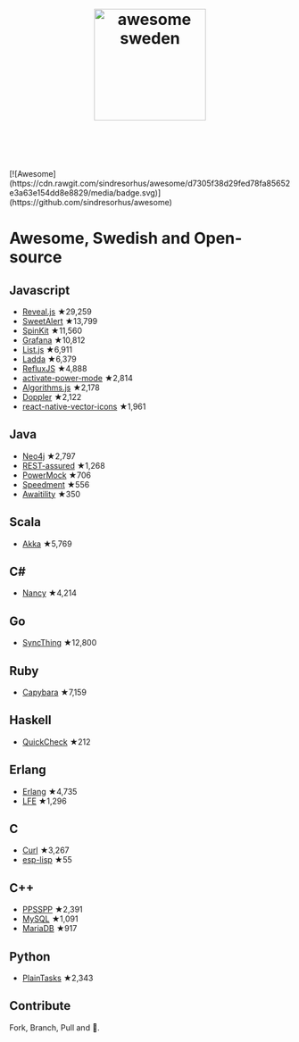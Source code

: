 <h1 align="center">
	<br>
	<img width="200" src="https://cdn.rawgit.com/gurre/awesome-swedish-opensource/master/media/Flag_of_Sweden.svg" alt="awesome sweden">
	<br>
	<br>
	<br>
</h1>
[![Awesome](https://cdn.rawgit.com/sindresorhus/awesome/d7305f38d29fed78fa85652e3a63e154dd8e8829/media/badge.svg)](https://github.com/sindresorhus/awesome)

# Awesome, Swedish and Open-source

## Javascript

- [Reveal.js](https://github.com/hakimel/reveal.js) ★29,259
- [SweetAlert](https://github.com/t4t5/sweetalert) ★13,799
- [SpinKit](https://github.com/tobiasahlin/SpinKit) ★11,560
- [Grafana](https://github.com/grafana/grafana) ★10,812
- [List.js](https://github.com/javve/list.js) ★6,911
- [Ladda](https://github.com/hakimel/Ladda) ★6,379
- [RefluxJS](https://github.com/reflux/refluxjs) ★4,888
- [activate-power-mode](https://github.com/JoelBesada/activate-power-mode) ★2,814
- [Algorithms.js](https://github.com/felipernb/algorithms.js) ★2,178
- [Doppler](https://github.com/DanielRapp/doppler) ★2,122
- [react-native-vector-icons](https://github.com/oblador/react-native-vector-icons) ★1,961

## Java
 - [Neo4j](https://github.com/neo4j/neo4j) ★2,797
 - [REST-assured](https://github.com/rest-assured/rest-assured) ★1,268
 - [PowerMock](https://github.com/jayway/powermock) ★706
 - [Speedment](https://github.com/speedment/speedment) ★556
 - [Awaitility](https://github.com/awaitility/awaitility) ★350

## Scala
 - [Akka](https://github.com/akka/akka) ★5,769

## C#  
 - [Nancy](https://github.com/NancyFx/Nancy) ★4,214

## Go
 - [SyncThing](https://github.com/syncthing/syncthing) ★12,800

## Ruby
- [Capybara](https://github.com/jnicklas/capybara) ★7,159

## Haskell
- [QuickCheck](https://github.com/nick8325/quickcheck) ★212

## Erlang
- [Erlang](https://github.com/erlang/otp) ★4,735
- [LFE](https://github.com/rvirding/lfe) ★1,296

## C
- [Curl](https://github.com/curl/curl) ★3,267
- [esp-lisp](https://github.com/yesco/esp-lisp) ★55

## C++
- [PPSSPP](https://github.com/hrydgard/ppsspp) ★2,391
- [MySQL](https://github.com/mysql/mysql-server) ★1,091
- [MariaDB](https://github.com/MariaDB/server) ★917

## Python
 - [PlainTasks](https://github.com/aziz/PlainTasks) ★2,343

## Contribute
Fork, Branch, Pull and 🍺.

